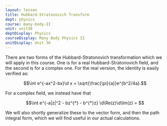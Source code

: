 ```yaml
---
layout: lesson
title: Hubbard-Stratonovich Transform
dept: physics
course: many-body-II
unit: unit36
deptDisplay: Physics
courseDisplay: Many Body Physics II
unitDisplay: Unit 36
---
```

There are two forms of the Hubbard-Stratonovich transformation which we will apply in this course. One is for a real Hubbard-Stratonovich field, and the second is for a complex one. For the real version, the identity is easily verified as:

$$\int e^{-ax^2-bx}\d x = \sqrt{\frac{\pi}{a}}e^{b^2/4a}.$$

For a complex field, we instead have that 

$$\int e^{-a|z|^2 - bz^{*} - b^{*}z} \d\Re(z)\d\Im(z) = $$

We will also shortly generalize these to the vector form, and then the path integral form, which we will find useful in our actual calculations. 

 
